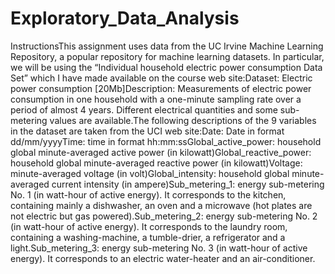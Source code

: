 # Exploratory_Data_Analysis

InstructionsThis assignment uses data from the UC Irvine Machine Learning Repository, a popular repository for machine learning datasets. In particular, we will be using the “Individual household electric power consumption Data Set” which I have made available on the course web site:Dataset: Electric power consumption [20Mb]Description: Measurements of electric power consumption in one household with a one-minute sampling rate over a period of almost 4 years. Different electrical quantities and some sub-metering values are available.The following descriptions of the 9 variables in the dataset are taken from the UCI web site:Date: Date in format dd/mm/yyyyTime: time in format hh:mm:ssGlobal_active_power: household global minute-averaged active power (in kilowatt)Global_reactive_power: household global minute-averaged reactive power (in kilowatt)Voltage: minute-averaged voltage (in volt)Global_intensity: household global minute-averaged current intensity (in ampere)Sub_metering_1: energy sub-metering No. 1 (in watt-hour of active energy). It corresponds to the kitchen, containing mainly a dishwasher, an oven and a microwave (hot plates are not electric but gas powered).Sub_metering_2: energy sub-metering No. 2 (in watt-hour of active energy). It corresponds to the laundry room, containing a washing-machine, a tumble-drier, a refrigerator and a light.Sub_metering_3: energy sub-metering No. 3 (in watt-hour of active energy). It corresponds to an electric water-heater and an air-conditioner.


